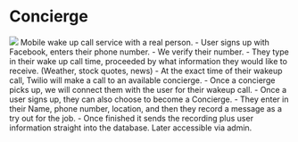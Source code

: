 Concierge
=========
<img src='https://travis-ci.org/joeelsey/Concierge.svg?branch=dev'/>
Mobile wake up call service with a real person.
- User signs up with Facebook, enters their phone number.  
- We verify their number.  
- They type in their wake up call time, proceeded by what information they would like to receive. (Weather, stock quotes, news)
- At the exact time of their wakeup call, Twilio will make a call to an available concierge. 
- Once a concierge picks up, we will connect them with the user for their wakeup call.
- Once a user signs up, they can also choose to become a Concierge.  
- They enter in their Name, phone number, location, and then they record a message as a try out for the job.
- Once finished it sends the recording plus user information straight into the database.  Later accessible via admin.

